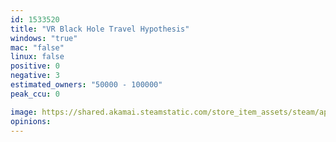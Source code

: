 ```yaml
---
id: 1533520
title: "VR Black Hole Travel Hypothesis"
windows: "true"
mac: "false"
linux: false
positive: 0
negative: 3
estimated_owners: "50000 - 100000"
peak_ccu: 0

image: https://shared.akamai.steamstatic.com/store_item_assets/steam/apps/1533520/header.jpg?t=1667372726
opinions:
---
```

